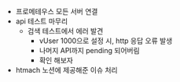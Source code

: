 - 프로메테우스 모든 서버 연결
- api 테스트 마무리
	- 검색 테스트에서 에러 발견
		- vUser 1000으로 설정 시, http 응답 오류 발생
		- 나머지 API까지 pending 되어버림
		- 확인 해보자
- htmach 노션에 제공해준 이슈 처리